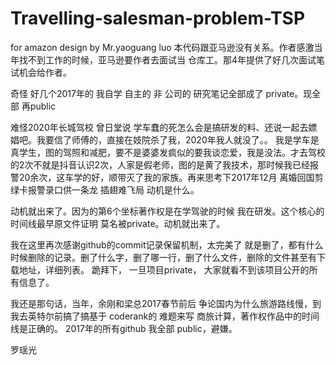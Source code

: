 # Travelling-salesman-problem-TSP
for amazon  design by Mr.yaoguang luo 本代码跟亚马逊没有关系。作者感激当年找不到工作的时候，亚马逊要作者去面试当 仓库工。那4年提供了好几次面试笔试机会给作者。

奇怪 好几个2017年的 我自学 自主的 非 公司的 研究笔记全部成了 private。现全部 再public

难怪2020年长城驾校 曾日堂说 学车蠢的死怎么会是搞研发的料、还说一起去嫖娼吧。我要信了师傅的，直接在妓院杀了我，2020年我人就没了。。
我是学车是真学生，图的驾照和减肥，要不是婆婆发疯似的要我谈恋爱，我是没法。才去驾校的2次不就是抖音认识2次，人家是假老师，图的是黄了我技术，那时候我已经报警20余次，这车学的好，顺带灭了我的家族。再来思考下2017年12月 离婚回国剪绿卡报警录口供一条龙 插翅难飞局 动机是什么。

动机就出来了。因为的第6个坐标著作权是在学驾驶的时候 我在研发。这个核心的时间线最早原文件证明 莫名被private。动机就出来了。

我在这里再次感谢github的commit记录保留机制，太完美了 就是删了，都有什么时候删除的记录。删了什么字，删了哪一行，删了什么文件，删除的文件甚至有下载地址，详细列表。
跪拜下， 一旦项目private， 大家就看不到该项目公开的所有信息了。


我还是那句话，当年，余刚和梁总2017春节前后 争论国内为什么旅游路线慢，到我去英特尔前搞了搞基于 coderank的 难题来写 商旅计算，著作权作品中的时间线是正确的。
2017年的所有github 我全部 public，避嫌。

罗瑶光
